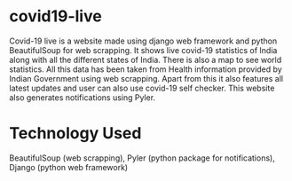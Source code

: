 # covid19-live
Covid-19 live is a website made using django web framework and python BeautifulSoup for web scrapping. It shows live covid-19 statistics of India along with all the different states of India. There is also a map to see world statistics. All this data has been taken from Health information provided by Indian Government using web scrapping. Apart from this it also features all latest updates and user can also use covid-19 self checker. This website also generates notifications using Pyler. 

# Technology Used
BeautifulSoup (web scrapping), 
Pyler (python package for notifications),
Django (python web framework)

